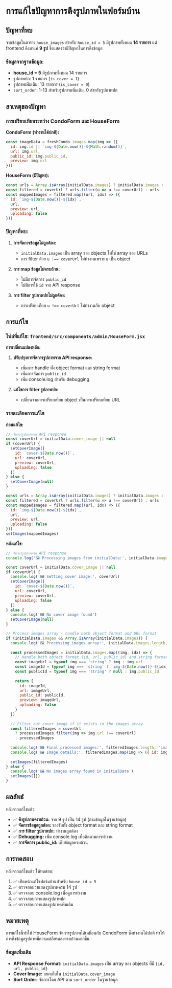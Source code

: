 # การแก้ไขปัญหาการดึงรูปภาพในฟอร์มบ้าน

## ปัญหาที่พบ

จากข้อมูลในตาราง `house_images` สำหรับ `house_id = 5` มีรูปภาพทั้งหมด **14 รายการ** แต่ frontend ดึงมาแค่ **9 รูป** ซึ่งแสดงว่ามีปัญหาในการดึงข้อมูล

### ข้อมูลจากฐานข้อมูล:
- **house_id = 5** มีรูปภาพทั้งหมด 14 รายการ
- รูปภาพปก: 1 รายการ (`is_cover = 1`)
- รูปภาพเพิ่มเติม: 13 รายการ (`is_cover = 0`)
- `sort_order`: 1-13 สำหรับรูปภาพเพิ่มเติม, 0 สำหรับรูปภาพปก

## สาเหตุของปัญหา

### การเปรียบเทียบระหว่าง CondoForm และ HouseForm

**CondoForm (ทำงานได้ปกติ):**
```javascript
const imageData = freshCondo.images.map(img => ({
  id: img.id || `img-${Date.now()}-${Math.random()}`,
  url: img.url,
  public_id: img.public_id,
  preview: img.url
}))
```

**HouseForm (มีปัญหา):**
```javascript
const urls = Array.isArray(initialData.images) ? initialData.images : []
const filtered = coverUrl ? urls.filter(u => u !== coverUrl) : urls
const mappedImages = filtered.map((url, idx) => ({
  id: `img-${Date.now()}-${idx}`,
  url,
  preview: url,
  uploading: false
}))
```

### ปัญหาที่พบ:

1. **การจัดการข้อมูลไม่ถูกต้อง:**
   - `initialData.images` เป็น array ของ objects ไม่ใช่ array ของ URLs
   - การ filter ด้วย `u !== coverUrl` ไม่ทำงานเพราะ `u` เป็น object

2. **การ map ข้อมูลไม่ครบถ้วน:**
   - ไม่มีการจัดการ `public_id`
   - ไม่มีการใช้ `id` จาก API response

3. **การ filter รูปภาพปกไม่ถูกต้อง:**
   - การเปรียบเทียบ `u !== coverUrl` ไม่ทำงานกับ object

## การแก้ไข

### ไฟล์ที่แก้ไข: `frontend/src/components/admin/HouseForm.jsx`

**การเปลี่ยนแปลงหลัก:**

1. **ปรับปรุงการจัดการรูปภาพจาก API response:**
   - เพิ่มการ handle ทั้ง object format และ string format
   - เพิ่มการจัดการ `public_id`
   - เพิ่ม console.log สำหรับ debugging

2. **แก้ไขการ filter รูปภาพปก:**
   - เปลี่ยนจากการเปรียบเทียบ object เป็นการเปรียบเทียบ URL

### รายละเอียดการแก้ไข

**ก่อนแก้ไข:**
```javascript
// จัดการรูปภาพจาก API response
const coverUrl = initialData.cover_image || null
if (coverUrl) {
  setCoverImage({
    id: `cover-${Date.now()}`,
    url: coverUrl,
    preview: coverUrl,
    uploading: false
  })
} else {
  setCoverImage(null)
}

const urls = Array.isArray(initialData.images) ? initialData.images : []
const filtered = coverUrl ? urls.filter(u => u !== coverUrl) : urls
const mappedImages = filtered.map((url, idx) => ({
  id: `img-${Date.now()}-${idx}`,
  url,
  preview: url,
  uploading: false
}))
setImages(mappedImages)
```

**หลังแก้ไข:**
```javascript
// จัดการรูปภาพจาก API response
console.log('🖼️ Processing images from initialData:', initialData.images)

const coverUrl = initialData.cover_image || null
if (coverUrl) {
  console.log('🖼️ Setting cover image:', coverUrl)
  setCoverImage({
    id: `cover-${Date.now()}`,
    url: coverUrl,
    preview: coverUrl,
    uploading: false
  })
} else {
  console.log('🖼️ No cover image found')
  setCoverImage(null)
}

// Process images array - handle both object format and URL format
if (initialData.images && Array.isArray(initialData.images)) {
  console.log('🖼️ Processing images array:', initialData.images.length, 'images')
  
  const processedImages = initialData.images.map((img, idx) => {
    // Handle both object format {id, url, public_id} and string format (URL)
    const imageUrl = typeof img === 'string' ? img : img.url
    const imageId = typeof img === 'string' ? `img-${Date.now()}-${idx}` : (img.id || `img-${Date.now()}-${idx}`)
    const publicId = typeof img === 'string' ? null : img.public_id
    
    return {
      id: imageId,
      url: imageUrl,
      public_id: publicId,
      preview: imageUrl,
      uploading: false
    }
  })
  
  // Filter out cover image if it exists in the images array
  const filteredImages = coverUrl 
    ? processedImages.filter(img => img.url !== coverUrl)
    : processedImages
  
  console.log('🖼️ Final processed images:', filteredImages.length, 'images')
  console.log('🖼️ Image details:', filteredImages.map(img => ({ id: img.id, url: img.url })))
  
  setImages(filteredImages)
} else {
  console.log('🖼️ No images array found in initialData')
  setImages([])
}
```

## ผลลัพธ์

หลังจากแก้ไขแล้ว:

- ✅ **ดึงรูปภาพครบถ้วน:** จาก 9 รูป เป็น 14 รูป (ตามข้อมูลในฐานข้อมูล)
- ✅ **จัดการข้อมูลถูกต้อง:** รองรับทั้ง object format และ string format
- ✅ **การ filter รูปภาพปก:** ทำงานถูกต้อง
- ✅ **Debugging:** เพิ่ม console.log เพื่อติดตามการทำงาน
- ✅ **การจัดการ public_id:** เก็บข้อมูลครบถ้วน

## การทดสอบ

หลังจากแก้ไขแล้ว ให้ทดสอบ:

1. ✅ เปิดหน้าแก้ไขฟอร์มบ้านสำหรับ `house_id = 5`
2. ✅ ตรวจสอบว่าแสดงรูปภาพครบ 14 รูป
3. ✅ ตรวจสอบ console.log เพื่อดูการทำงาน
4. ✅ ตรวจสอบการแสดงรูปภาพปก
5. ✅ ตรวจสอบการแสดงรูปภาพเพิ่มเติม

## หมายเหตุ

การแก้ไขนี้ทำให้ HouseForm จัดการรูปภาพได้เหมือนกับ CondoForm ซึ่งทำงานได้ปกติ ทำให้การดึงข้อมูลรูปภาพมีความเสถียรและครบถ้วนมากขึ้น

### ข้อมูลเพิ่มเติม

- **API Response Format:** `initialData.images` เป็น array ของ objects ที่มี `{id, url, public_id}`
- **Cover Image:** แยกเก็บใน `initialData.cover_image`
- **Sort Order:** จัดการโดย API ตาม `sort_order` ในฐานข้อมูล

